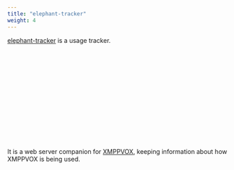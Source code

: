 ```yaml
---
title: "elephant-tracker"
weight: 4
---
```


[elephant-tracker](https://github.com/rhcarvalho/elephant-tracker) is a usage
tracker.

<p class="img-thumbnail" style="font-size: 6.5rem; line-height: 0.9; white-space: nowrap; overflow: hidden; display: inline-block">
  <i class="fas fa-signal"></i><i class="fas fa-signal"></i><i class="fas fa-signal"></i>
</p>

It is a web server companion for [XMPPVOX](#xmppvox), keeping
information about how XMPPVOX is being used.
